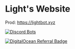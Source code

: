 # Light's Website
Prod: https://lightbot.xyz

[![Discord Bots](https://top.gg/api/widget/status/704823131549860000.svg)](https://top.gg/bot/704823131549860000)


[![DigitalOcean Referral Badge](https://web-platforms.sfo2.cdn.digitaloceanspaces.com/WWW/Badge%201.svg)](https://www.digitalocean.com/?refcode=6011078e3bf2&utm_campaign=Referral_Invite&utm_medium=Referral_Program&utm_source=badge)
